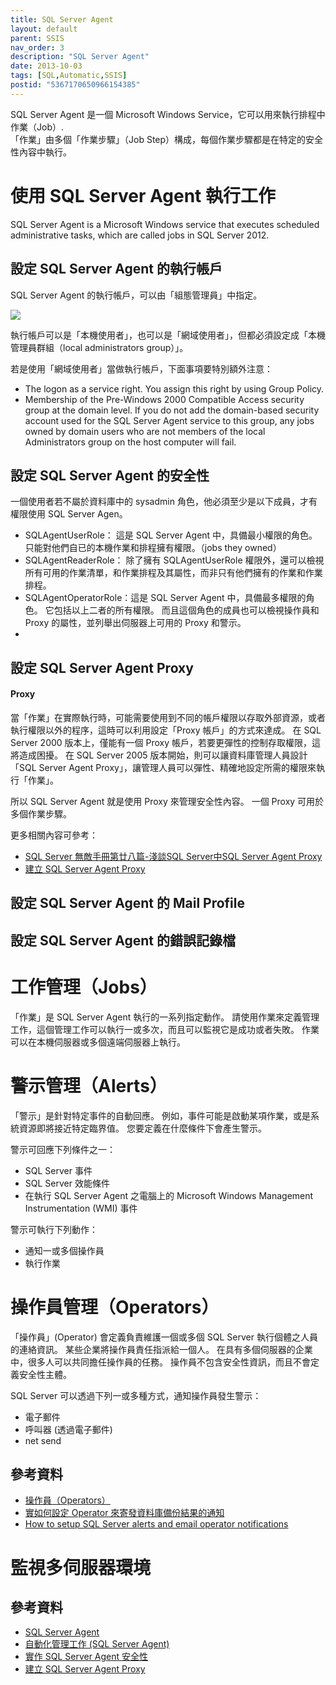 ```yaml
---
title: SQL Server Agent
layout: default
parent: SSIS
nav_order: 3
description: "SQL Server Agent"
date: 2013-10-03
tags: [SQL,Automatic,SSIS]
postid: "5367170650966154385"
---
```

SQL Server Agent 是一個 Microsoft Windows Service，它可以用來執行排程中作業（Job）.      
「作業」由多個「作業步驟」（Job Step）構成，每個作業步驟都是在特定的安全性內容中執行。          
# 使用 SQL Server Agent 執行工作

SQL Server Agent is a Microsoft Windows service that executes scheduled administrative tasks,   which are called jobs in SQL Server 2012.

## 設定 SQL Server Agent 的執行帳戶

SQL Server Agent 的執行帳戶，可以由「組態管理員」中指定。

![](https://blogger.googleusercontent.com/img/b/R29vZ2xl/AVvXsEgzJYGQtwb1-ZPuTFDfGl4CJSPtvo-YkOXmAmOLtneB_n3BeSo99TVNjjSQtaftYfnk0_lmUc-b0UQWMRleUL-CioKFQlJLWHk-bkYCT2FUAExUyP5Wi_4v8yT75S4GnC0GO47qEQyTFZw/s721/sql-agent-01.png)

執行帳戶可以是「本機使用者」，也可以是「網域使用者」，但都必須設定成「本機管理員群組（local administrators group）」。  

若是使用「網域使用者」當做執行帳戶，下面事項要特別額外注意：  

- The logon as a service right. You assign this right by using Group Policy.
- Membership of the Pre-Windows 2000 Compatible Access security group at the  domain level. If you do not add the domain-based security account used for the SQL  Server Agent service to this group, any jobs owned by domain users who are not members  of the local Administrators group on the host computer will fail.

## 設定 SQL Server Agent 的安全性

一個使用者若不屬於資料庫中的 sysadmin 角色，他必須至少是以下成員，才有權限使用 SQL Server Agen。  

- SQLAgentUserRole：  這是 SQL Server Agent 中，具備最小權限的角色。  只能對他們自已的本機作業和排程擁有權限。（jobs they owned）
- SQLAgentReaderRole：  除了擁有 SQLAgentUserRole 權限外，還可以檢視所有可用的作業清單，和作業排程及其屬性，而非只有他們擁有的作業和作業排程。
- SQLAgentOperatorRole：這是 SQL Server Agent 中，具備最多權限的角色。  它包括以上二者的所有權限。  而且這個角色的成員也可以檢視操作員和 Proxy 的屬性，並列舉出伺服器上可用的 Proxy 和警示。
-

## 設定 SQL Server Agent Proxy

#### Proxy

當「作業」在實際執行時，可能需要使用到不同的帳戶權限以存取外部資源，或者執行權限以外的程序，這時可以利用設定「Proxy 帳戶」的方式來達成。  在 SQL Server 2000 版本上，僅能有一個 Proxy 帳戶，若要更彈性的控制存取權限，這將造成困擾。  在 SQL Server 2005 版本開始，則可以讓資料庫管理人員設計「SQL Server Agent Proxy」，讓管理人員可以彈性、精確地設定所需的權限來執行「作業」。  

所以 SQL Server Agent 就是使用 Proxy 來管理安全性內容。 一個 Proxy 可用於多個作業步驟。 

更多相關內容可參考：

- [SQL Server 無敵手冊第廿八篇-淺談SQL Server中SQL Server Agent Proxy](http://ithelp.ithome.com.tw/question/10032454)
- [建立 SQL Server Agent Proxy](http://technet.microsoft.com/zh-tw/library/ms175834.aspx)

## 設定 SQL Server Agent 的 Mail Profile

## 設定 SQL Server Agent 的錯誤記錄檔

# 工作管理（Jobs）

「作業」是 SQL Server Agent 執行的一系列指定動作。  請使用作業來定義管理工作，這個管理工作可以執行一或多次，而且可以監視它是成功或者失敗。   作業可以在本機伺服器或多個遠端伺服器上執行。

# 警示管理（Alerts）

「警示」是針對特定事件的自動回應。  例如，事件可能是啟動某項作業，或是系統資源即將接近特定臨界值。 您要定義在什麼條件下會產生警示。  

警示可回應下列條件之一： 

- SQL Server 事件
- SQL Server 效能條件
- 在執行 SQL Server Agent 之電腦上的 Microsoft Windows Management Instrumentation (WMI) 事件

警示可執行下列動作： 

- 通知一或多個操作員
- 執行作業

# 操作員管理（Operators）

「操作員」(Operator) 會定義負責維護一個或多個 SQL Server 執行個體之人員的連絡資訊。   某些企業將操作員責任指派給一個人。   在具有多個伺服器的企業中，很多人可以共同擔任操作員的任務。  操作員不包含安全性資訊，而且不會定義安全性主體。   

SQL Server 可以透過下列一或多種方式，通知操作員發生警示： 

- 電子郵件
- 呼叫器 (透過電子郵件)
- net send

## 參考資料  

- [操作員（Operators）](http://msdn.microsoft.com/zh-tw/library/ms179336.aspx)
- [實如何設定 Operator 來寄發資料庫備份結果的通知](http://www.dotblogs.com.tw/terrychuang/archive/2012/05/09/72066.aspx)
- [How to setup SQL Server alerts and email operator notifications](http://www.mssqltips.com/sqlservertip/1523/how-to-setup-sql-server-alerts-and-email-operator-notifications/)

# 監視多伺服器環境

## 參考資料  

- [SQL Server Agent](http://msdn.microsoft.com/zh-tw/library/ms189237.aspx)
- [自動化管理工作 (SQL Server Agent)](http://msdn.microsoft.com/zh-tw/library/ms187061.aspx)
- [實作 SQL Server Agent 安全性](http://msdn.microsoft.com/zh-tw/library/ms190926.aspx)
- [建立 SQL Server Agent Proxy](http://msdn.microsoft.com/zh-tw/library/ms175834.aspx)